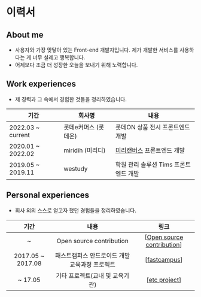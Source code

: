 # 이력서

## About me

- 사용자와 가장 맞닿아 있는 Front-end 개발자입니다. 제가 개발한 서비스를 사용하다는 게 너무 설레고 행복합니다.
- 어제보다 조금 더 성장한 오늘을 보내기 위해 노력합니다.

## Work experiences

- 제 경력과 그 속에서 경험한 것들을 정리하였습니다.

| 기간              | 회사명               | 내용                                                            |
| ----------------- | -------------------- | --------------------------------------------------------------- |
| 2022.03 ~ current | 롯데e커머스 (롯데온) | 롯데ON 상품 전시 프론트엔드 개발                                |
| 2020.01 ~ 2022.02 | miridih (미리디)     | [미리캔버스](https://www.miricanvas.com/design) 프론트엔드 개발 |
| 2019.05 ~ 2019.11 | westudy              | 학원 관리 솔루션 Tims 프론트엔드 개발                           |

## Personal experiences

- 회사 외의 스스로 얻고자 했던 경험들을 정리하였습니다.

|       기간        |                      내용                      |             링크             |
| :---------------: | :--------------------------------------------: | :--------------------------: |
|         ~         |            Open source contribution            | [[Open source contribution]] |
| 2017.05 ~ 2017.08 | 패스트캠퍼스 안드로이드 개발 교육과정 프로젝트 |        [[fastcampus]]        |
|      ~ 17.05      |        기타 프로젝트(교내 및 교육기관)         |       [[etc project]]        |

[//begin]: # "Autogenerated link references for markdown compatibility"
[Open source contribution]: <../Open source contribution.md> "Open source contribution"
[fastcampus]: fastcampus.md "fastcampus"
[etc project]: <etc project.md> "etc project"
[//end]: # "Autogenerated link references"
